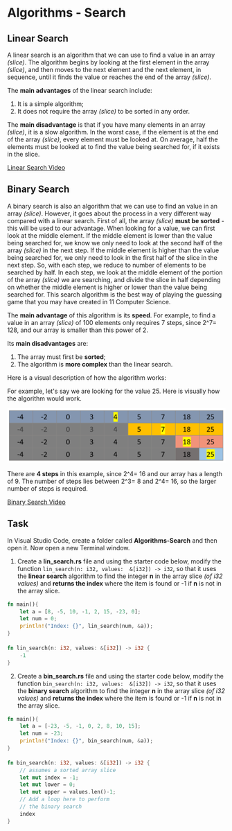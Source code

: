 # Algorithms - Search

## Linear Search

A linear search is an algorithm that we can use to find a value in an array *(slice)*.  The algorithm begins by looking at the first element in the array *(slice)*, and then moves to the next element and the next element, in sequence, until it finds the value or reaches the end of the array *(slice)*.

The **main advantages** of the linear search include:

1. It is a simple algorithm;
2. It does not require the array *(slice)* to be sorted in any order.
  
The **main disadvantage** is that if you have many elements in an array *(slice)*, it is a slow algorithm.  In the worst case, if the element is at the end of the array *(slice)*, every element must be looked at.  On average, half the elements must be looked at to find the value being searched for, if it exists in the slice.

[Linear Search Video](https://youtu.be/TwsgCHYmbbA)

## Binary Search

A binary search is also an algorithm that we can use to find an value in an array *(slice)*.  However, it goes about the process in a very different way compared with a linear search.  First of all, the array *(slice)* **must be sorted** - this will be used to our advantage.  When looking for a value, we can first look at the middle element.  If the middle element is lower than the value being searched for, we know we only need to look at the second half of the array *(slice)* in the next step.  If the middle element is higher than the value being searched for, we only need to look in the first half of the slice in the next step.  So, with each step, we reduce to number of elements to be searched by half.  In each step, we look at the middle element of the portion of the array *(slice)* we are searching, and divide the slice in half depending on whether the middle element is higher or lower than the value being searched for.  This search algorithm is the best way of playing the guessing game that you may have created in 11 Computer Science.

The **main advantage** of this algorithm is its **speed**.  For example, to find a value in an array *(slice)* of 100 elements only requires 7 steps, since 2^7= 128, and our array is smaller than this power of 2.

Its **main disadvantages** are:
1. The array must first be **sorted**;
2. The algorithm is **more complex** than the linear search.

Here is a visual description of how the algorithm works:

For example, let's say we are looking for the value 25.  Here is visually how the algorithm would work.

![binary search](binary_search.png)

There are **4 steps** in this example, since 2^4= 16 and our array has a length of 9.  The number of steps lies between 2^3= 8 and 2^4= 16, so the larger number of steps is required.

[Binary Search Video](https://youtu.be/T98PIp4omUA)

## Task

In Visual Studio Code, create a folder called **Algorithms-Search** and then open it. Now open a new Terminal window.

1. Create a **lin_search.rs** file and using the starter code below, modify the function ```lin_search(n: i32, values:  &[i32]) -> i32```, so that it uses the **linear search** algorithm to find the integer **n** in the array slice *(of i32 values)* and **returns the index** where the item is found or -1 if **n** is not in the array slice.

```rust
fn main(){
    let a = [8, -5, 10, -1, 2, 15, -23, 0];
    let num = 0;
    println!("Index: {}", lin_search(num, &a));
}

fn lin_search(n: i32, values: &[i32]) -> i32 {
    -1
}
```

2. Create a **bin_search.rs** file and using the starter code below, modify the function ```bin_search(n: i32, values:  &[i32]) -> i32```, so that it uses the **binary search** algorithm to find the integer **n** in the array slice *(of i32 values)* and **returns the index** where the item is found or -1 if **n** is not in the array slice.

```rust
fn main(){
    let a = [-23, -5, -1, 0, 2, 8, 10, 15];
    let num = -23;
    println!("Index: {}", bin_search(num, &a));
}

fn bin_search(n: i32, values: &[i32]) -> i32 {
    // assumes a sorted array slice
    let mut index = -1;
    let mut lower = 0;
    let mut upper = values.len()-1;
    // Add a loop here to perform
	// the binary search
    index
}
```